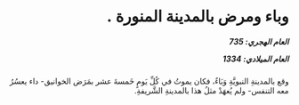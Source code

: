 <h1 dir="rtl">وباء ومرض بالمدينة المنورة .</h1>

<h5 dir="rtl">العام الهجري:  735

العام الميلادي: 1334

</h5>

<p dir="rtl">وقع بالمدينةِ النبويَّةِ وَبَاءٌ، فكان يموتُ في كُلِّ يَومٍ خَمسةَ عشر بمَرَض الخوانيق- داء يعسُرُ معه التنفس- ولم يُعهَدْ مثلُ هذا بالمدينةِ الشَّريفةِ.</p></br>
